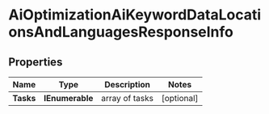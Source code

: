 # AiOptimizationAiKeywordDataLocationsAndLanguagesResponseInfo


## Properties

| Name | Type | Description | Notes |
|------------ | ------------- | ------------- | -------------|
**Tasks** | **IEnumerable<AiOptimizationAiKeywordDataLocationsAndLanguagesTaskInfo>** | array of tasks |[optional]|